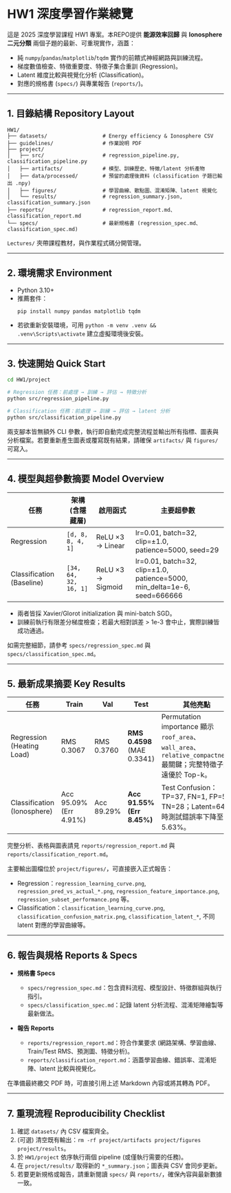 # HW1 深度學習作業總覽

這是 2025 深度學習課程 HW1 專案。本REPO提供 **能源效率回歸** 與 **Ionosphere 二元分類** 兩個子題的最新、可重現實作，涵蓋：

- 純 `numpy`/`pandas`/`matplotlib`/`tqdm` 實作的前饋式神經網路與訓練流程。  
- 梯度數值檢查、特徵重要度、特徵子集合重訓 (Regression)。  
- Latent 維度比較與視覺化分析 (Classification)。  
- 對應的規格書 (`specs/`) 與專業報告 (`reports/`)。  

---

## 1. 目錄結構 Repository Layout

```
HW1/
├── datasets/                  # Energy efficiency & Ionosphere CSV
├── guidelines/                # 作業說明 PDF
├── project/
│   ├── src/                   # regression_pipeline.py, classification_pipeline.py
│   ├── artifacts/             # 模型、訓練歷史、特徵/latent 分析產物
│   ├── data/processed/        # 預留的處理後資料 (classification 子題已輸出 .npy)
│   ├── figures/               # 學習曲線、散點圖、混淆矩陣、latent 視覺化
│   └── results/               # regression_summary.json, classification_summary.json
├── reports/                   # regression_report.md、classification_report.md
└── specs/                     # 最新規格書 (regression_spec.md、classification_spec.md)
```

`Lectures/` 夾帶課程教材，與作業程式碼分開管理。

---

## 2. 環境需求 Environment

- Python 3.10+  
- 推薦套件：
  ```
  pip install numpy pandas matplotlib tqdm
  ```
- 若欲重新安裝環境，可用 `python -m venv .venv && .venv\Scripts\activate` 建立虛擬環境後安裝。

---

## 3. 快速開始 Quick Start

```bash
cd HW1/project

# Regression 任務：前處理 → 訓練 → 評估 → 特徵分析
python src/regression_pipeline.py

# Classification 任務：前處理 → 訓練 → 評估 → latent 分析
python src/classification_pipeline.py
```

兩支腳本皆無額外 CLI 參數，執行即自動完成完整流程並輸出所有指標、圖表與分析檔案。若要重新產生圖表或覆寫既有結果，請確保 `artifacts/` 與 `figures/` 可寫入。

---

## 4. 模型與超參數摘要 Model Overview

| 任務 | 架構 (含隱藏層) | 啟用函式 | 主要超參數 |
|------|----------------|-----------|------------|
| Regression | `[d, 8, 8, 4, 1]` | ReLU ×3 → Linear | lr=0.01, batch=32, clip=±1.0, patience=5000, seed=29 |
| Classification (Baseline) | `[34, 64, 32, 16, 1]` | ReLU ×3 → Sigmoid | lr=0.01, batch=32, clip=±1.0, patience=5000, min_delta=1e-6, seed=666666 |

- 兩者皆採 Xavier/Glorot initialization 與 mini-batch SGD。  
- 訓練前執行有限差分梯度檢查；若最大相對誤差 > 1e-3 會中止，實際訓練皆成功通過。  

如需完整細節，請參考 `specs/regression_spec.md` 與 `specs/classification_spec.md`。

---

## 5. 最新成果摘要 Key Results

| 任務 | Train | Val | Test | 其他亮點 |
|------|-------|-----|------|----------|
| Regression (Heating Load) | RMS 0.3067 | RMS 0.3760 | **RMS 0.4598** (MAE 0.3341) | Permutation importance 顯示 `roof_area`、`wall_area`、`relative_compactness` 最關鍵；完整特徵子集遠優於 Top-k。 |
| Classification (Ionosphere) | Acc 95.09% (Err 4.91%) | Acc 89.29% | **Acc 91.55% (Err 8.45%)** | Test Confusion：TP=37, FN=1, FP=5, TN=28；Latent=64 時測試錯誤率下降至 5.63%。 |

完整分析、表格與圖表請見 `reports/regression_report.md` 與 `reports/classification_report.md`。  

主要輸出圖檔位於 `project/figures/`，可直接嵌入正式報告：
- Regression：`regression_learning_curve.png`, `regression_pred_vs_actual_*.png`, `regression_feature_importance.png`, `regression_subset_performance.png` 等。  
- Classification：`classification_learning_curve.png`, `classification_confusion_matrix.png`, `classification_latent_*`, 不同 latent 對應的學習曲線等。  

---

## 6. 報告與規格 Reports & Specs

- **規格書 Specs**  
  - `specs/regression_spec.md`：包含資料流程、模型設計、特徵群組與執行指引。  
  - `specs/classification_spec.md`：記錄 latent 分析流程、混淆矩陣繪製等最新做法。  

- **報告 Reports**  
  - `reports/regression_report.md`：符合作業要求 (網路架構、學習曲線、Train/Test RMS、預測圖、特徵分析)。  
  - `reports/classification_report.md`：涵蓋學習曲線、錯誤率、混淆矩陣、latent 比較與視覺化。  

在準備最終繳交 PDF 時，可直接引用上述 Markdown 內容或將其轉為 PDF。  

---

## 7. 重現流程 Reproducibility Checklist

1. 確認 `datasets/` 內 CSV 檔案齊全。  
2. (可選) 清空既有輸出：`rm -rf project/artifacts project/figures project/results`。  
3. 於 `HW1/project` 依序執行兩個 pipeline (或僅執行需要的任務)。  
4. 在 `project/results/` 取得新的 `*_summary.json`；圖表與 CSV 會同步更新。  
5. 若要更新規格或報告，請重新閱讀 `specs/` 與 `reports/`，確保內容與最新數據一致。  

